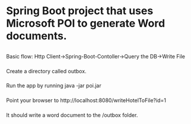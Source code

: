 # Spring Boot project that uses Microsoft POI to generate Word documents.

##
Basic flow:  Http Client->Spring-Boot-Contoller->Query the DB->Write File

###
Create a directory called outbox.
###
Run the app by running java -jar poi.jar
###
Point your browser to http://localhost:8080/writeHotelToFile?id=1 
###
It should write a word document to the /outbox folder.
